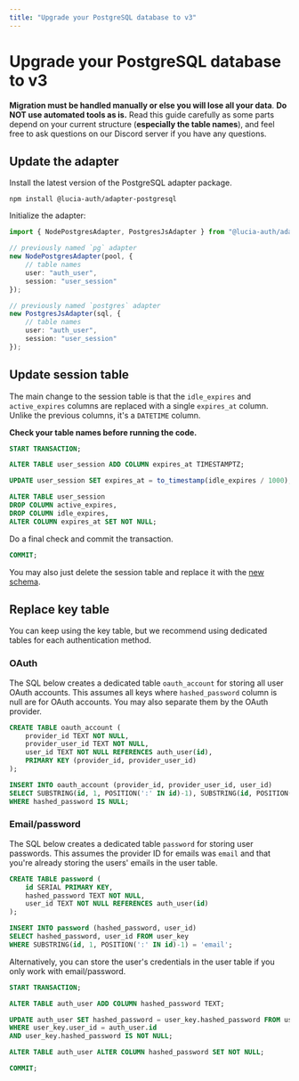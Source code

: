 ```yaml
---
title: "Upgrade your PostgreSQL database to v3"
---
```


# Upgrade your PostgreSQL database to v3

**Migration must be handled manually or else you will lose all your data**. **Do NOT use automated tools as is.** Read this guide carefully as some parts depend on your current structure (**especially the table names**), and feel free to ask questions on our Discord server if you have any questions.

## Update the adapter

Install the latest version of the PostgreSQL adapter package.

```
npm install @lucia-auth/adapter-postgresql
```

Initialize the adapter:

```ts
import { NodePostgresAdapter, PostgresJsAdapter } from "@lucia-auth/adapter-postgresql";

// previously named `pg` adapter
new NodePostgresAdapter(pool, {
	// table names
	user: "auth_user",
	session: "user_session"
});

// previously named `postgres` adapter
new PostgresJsAdapter(sql, {
	// table names
	user: "auth_user",
	session: "user_session"
});
```

## Update session table

The main change to the session table is that the `idle_expires` and `active_expires` columns are replaced with a single `expires_at` column. Unlike the previous columns, it's a `DATETIME` column.

**Check your table names before running the code.**

```sql
START TRANSACTION;

ALTER TABLE user_session ADD COLUMN expires_at TIMESTAMPTZ;

UPDATE user_session SET expires_at = to_timestamp(idle_expires / 1000);

ALTER TABLE user_session
DROP COLUMN active_expires,
DROP COLUMN idle_expires,
ALTER COLUMN expires_at SET NOT NULL;
```

Do a final check and commit the transaction.

```sql
COMMIT;
```

You may also just delete the session table and replace it with the [new schema](/database/postgresql#schema).

## Replace key table

You can keep using the key table, but we recommend using dedicated tables for each authentication method.

### OAuth

The SQL below creates a dedicated table `oauth_account` for storing all user OAuth accounts. This assumes all keys where `hashed_password` column is null are for OAuth accounts. You may also separate them by the OAuth provider.

```sql
CREATE TABLE oauth_account (
    provider_id TEXT NOT NULL,
    provider_user_id TEXT NOT NULL,
    user_id TEXT NOT NULL REFERENCES auth_user(id),
    PRIMARY KEY (provider_id, provider_user_id)
);

INSERT INTO oauth_account (provider_id, provider_user_id, user_id)
SELECT SUBSTRING(id, 1, POSITION(':' IN id)-1), SUBSTRING(id, POSITION(':' IN id)+1), user_id FROM user_key
WHERE hashed_password IS NULL;
```

### Email/password

The SQL below creates a dedicated table `password` for storing user passwords. This assumes the provider ID for emails was `email` and that you're already storing the users' emails in the user table.

```sql
CREATE TABLE password (
    id SERIAL PRIMARY KEY,
    hashed_password TEXT NOT NULL,
    user_id TEXT NOT NULL REFERENCES auth_user(id)
);

INSERT INTO password (hashed_password, user_id)
SELECT hashed_password, user_id FROM user_key
WHERE SUBSTRING(id, 1, POSITION(':' IN id)-1) = 'email';
```

Alternatively, you can store the user's credentials in the user table if you only work with email/password.

```sql
START TRANSACTION;

ALTER TABLE auth_user ADD COLUMN hashed_password TEXT;

UPDATE auth_user SET hashed_password = user_key.hashed_password FROM user_key
WHERE user_key.user_id = auth_user.id
AND user_key.hashed_password IS NOT NULL;

ALTER TABLE auth_user ALTER COLUMN hashed_password SET NOT NULL;

COMMIT;
```
